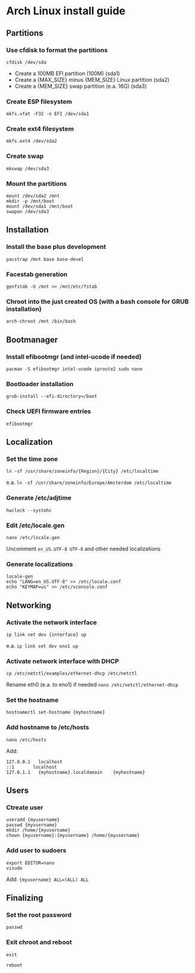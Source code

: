 # Arch Linux install guide

## Partitions

### Use cfdisk to format the partitions
```cfdisk /dev/sda```

* Create a 100MB EFI partition (100M) (sda1)
* Create a {MAX_SIZE} minus {MEM_SIZE} Linux partition (sda2)
* Create a {MEM_SIZE} swap partition (e.a. 16G) (sda3)


### Create ESP filesystem
```mkfs.vfat -F32 -n EFI /dev/sda1```


### Create ext4 filesystem
```mkfs.ext4 /dev/sda2```


### Create swap
```mkswap /dev/sda3```


### Mount the partitions
```
mount /dev/sda2 /mnt
mkdir -p /mnt/boot
mount /dev/sda1 /mnt/boot
swapon /dev/sda3
```


## Installation

### Install the base plus development
```pacstrap /mnt base base-devel```


### Facestab generation
```genfstab -U /mnt >> /mnt/etc/fstab```


### Chroot into the just created OS (with a bash console for GRUB installation)
```arch-chroot /mnt /bin/bash```


## Bootmanager

### Install efibootmgr (and intel-ucode if needed)
```pacman -S efibootmgr intel-ucode iproute2 sudo nano```


### Bootloader installation
```grub-install --efi-directory=/boot```


### Check UEFI firmware entries
```efibootmgr```


## Localization

### Set the time zone
```ln -sf /usr/share/zoneinfo/{Region}/{City} /etc/localtime```

e.a.
```ln -sf /usr/share/zoneinfo/Europe/Amsterdam /etc/localtime```


### Generate /etc/adjtime
```hwclock --systohc```


### Edit /etc/locale.gen
```nano /etc/locale.gen```

Uncomment ```en_US.UTF-8 UTF-8``` and other needed localizations

### Generate localizations
```
locale-gen
echo "LANG=en_US.UTF-8" >> /etc/locale.conf
echo "KEYMAP=us" >> /etc/vconsole.conf
```


## Networking

### Activate the network interface
```ip link set dev {interface} up```

e.a. ```ip link set dev eno1 up```

### Activate network interface with DHCP
```cp /etc/netctl/examples/ethernet-dhcp /etc/netctl```

Rename eth0 (e.a. to eno1) if needed
```nano /etc/netctl/ethernet-dhcp```


### Set the hostname
```hostnamectl set-hostname {myhostname}```


### Add hostname to /etc/hosts
```nano /etc/hosts```

Add:
```
127.0.0.1	localhost
::1       localhost
127.0.1.1	{myhostname}.localdomain	{myhostname}
```


## Users

### Ctreate user
```
useradd {myusername}
passwd {myusername}
mkdir /home/{myusername}
chown {myusername}:{myusername} /home/{myusername}
```

### Add user to sudoers
```
export EDITOR=nano
visudo
```

Add: ```{myusername} ALL=(ALL) ALL```


## Finalizing

### Set the root password
```passwd```


### Exit chroot and reboot
```exit```

```reboot```
